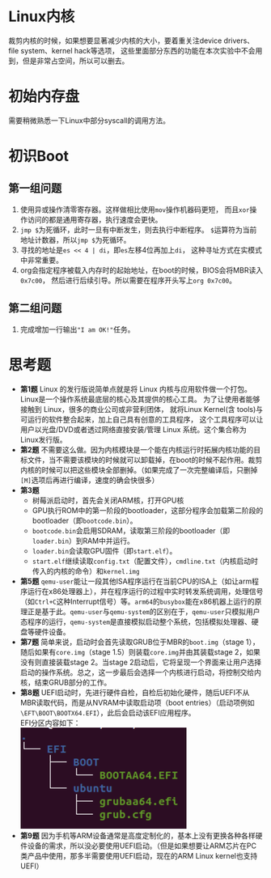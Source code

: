 # Linux内核

裁剪内核的时候，如果想要显著减少内核的大小，要着重关注device drivers、file system、kernel hack等选项，
这些里面部分东西的功能在本次实验中不会用到，但是非常占空间，所以可以删去。

# 初始内存盘

需要稍微熟悉一下Linux中部分syscall的调用方法。

# 初识Boot

## 第一组问题

1. 使用异或操作清零寄存器。这样做相比使用`mov`操作机器码更短，
而且`xor`操作访问的都是通用寄存器，执行速度会更快。
2. `jmp $`为死循环，此时一旦有中断发生，则去执行中断程序。
`$`运算符为当前地址计数器，所以`jmp $`为死循环。
3. 寻找的地址是`es << 4 | di`，即`es`左移4位再加上`di`，
这种寻址方式在实模式中非常重要。
4. org会指定程序被载入内存时的起始地址，在boot的时候，BIOS会将MBR读入`0x7c00`，
然后进行后续引导。所以需要在程序开头写上`org 0x7c00`。

## 第二组问题

1. 完成增加一行输出`"I am OK!"`任务。

# 思考题

- **第1题** Linux 的发行版说简单点就是将 Linux 内核与应用软件做一个打包。
Linux是一个操作系统最底层的核心及其提供的核心工具。
为了让使用者能够接触到 Linux，很多的商业公司或非营利团体， 就将Linux Kernel(含 tools)与可运行的软件整合起来，加上自己具有创意的工具程序， 这个工具程序可以让用户以光盘/DVD或者透过网络直接安装/管理 Linux 系统。这个集合称为Linux发行版。
- **第2题** 不需要这么做。因为内核模块是一个能在内核运行时拓展内核功能的目标文件，当不需要该模块的时候就可以卸载掉，在boot的时候不起作用。裁剪内核的时候可以把这些模块全部删掉。（如果完成了一次完整编译后，只删掉`[M]`选项后再进行编译，速度的确会快很多）
- **第3题**
  - 树莓派启动时，首先会关闭ARM核，打开GPU核
  - GPU执行ROM中的第一阶段的bootloader，这部分程序会加载第二阶段的bootloader（即`bootcode.bin`）。
  - `bootcode.bin`会启用SDRAM，读取第三阶段的bootloader（即`loader.bin`）到RAM中并运行。
  - `loader.bin`会读取GPU固件（即`start.elf`）。
  - `start.elf`继续读取`config.txt`（配置文件），`cmdline.txt`（内核启动时传入的内核的命令）和`kernel.img`
- **第5题** `qemu-user`能让一段其他ISA程序运行在当前CPU的ISA上（如让arm程序运行在x86处理器上），并在程序运行的过程中实时转发系统调用，处理信号（如`Ctrl+C`这种Interrupt信号）等。`arm64`的`busybox`能在x86机器上运行的原理正是基于此。`qemu-user`与`qemu-system`的区别在于，`qemu-user`只模拟用户态程序的运行，`qemu-system`是直接模拟启动整个系统，包括模拟处理器、硬盘等硬件设备。
- **第7题** 简单来说，启动时会首先读取GRUB位于MBR的`boot.img`（stage 1），随后如果有`core.img`（stage 1.5）则装载`core.img`并由其装载stage 2，如果没有则直接装载stage 2。当stage 2启动后，它将呈现一个界面来让用户选择启动的操作系统。总之，这一步最后会选择一个内核进行启动，将控制交给内核，结束GRUB部分的工作。
- **第8题** UEFI启动时，先进行硬件自检，自检后初始化硬件，随后UEFI不从MBR读取代码，而是从NVRAM中读取启动项（boot entries）（启动项例如`\EFT\BOOT\BOOTX64.EFI`），此后会启动该EFI应用程序。  
EFI分区内容如下：  
![EFI 分区](EFI.png)
- **第9题** 因为手机等ARM设备通常是高度定制化的，基本上没有更换各种各样硬件设备的需求，所以没必要使用UEFI启动。（但是如果想要让ARM芯片在PC类产品中使用，那多半需要使用UEFI启动，现在的ARM Linux kernel也支持UEFI）